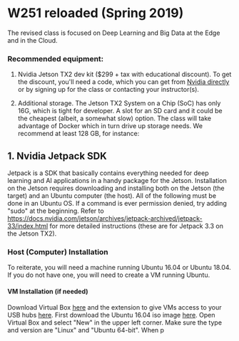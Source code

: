 # W251 reloaded (Spring 2019)

The revised class is focused on Deep Learning and Big Data at the Edge and in the Cloud.
### Recommended equipment:

1. Nvidia Jetson TX2 dev kit ($299 + tax with educational discount). To get the discount, you'll need a code, which you can get from [Nvidia directly](https://www.nvidia.com/object/jetsontx2-edu-discount.html) or by signing up for the class or contacting your instructor(s).

2. Additional storage.  The Jetson TX2 System on a Chip (SoC) has only 16G, which is tight for developer.  A slot for an SD card and it could be the cheapest (albeit, a somewhat slow) option.  The class will take advantage of Docker which in turn drive up storage needs.  We recommend at least 128 GB, for instance:


## 1. Nvidia Jetpack SDK
Jetpack is a SDK that basically contains everything needed for deep learning and AI applications in a handy package for the Jetson. Installation on the Jetson requires downloading and installing both on the Jetson (the target) and an Ubuntu computer (the host).
All of the following must be done in an Ubuntu OS. If a command is ever permission denied, try adding "sudo" at the beginning.
Refer to https://docs.nvidia.com/jetson/archives/jetpack-archived/jetpack-33/index.html for more detailed instructions (these are for Jetpack 3.3 on the Jetson TX2).

### Host (Computer) Installation
To reiterate, you will need a machine running Ubuntu 16.04 or Ubuntu 18.04. If you do not have one, you will need to create a VM running Ubuntu.

#### VM Installation (if needed)
Download Virtual Box [here](https://www.virtualbox.org/wiki/Downloads) and the extension to give VMs access to your USB hubs [here](https://download.virtualbox.org/virtualbox/5.2.14/Oracle_VM_VirtualBox_Extension_Pack-5.2.14.vbox-extpack). First download the Ubuntu 16.04 iso image [here](http://releases.ubuntu.com/16.04/ubuntu-16.04.5-desktop-amd64.iso). Open Virtual Box and select "New" in the upper left corner. Make sure the type and version are "Linux" and "Ubuntu 64-bit". When p
